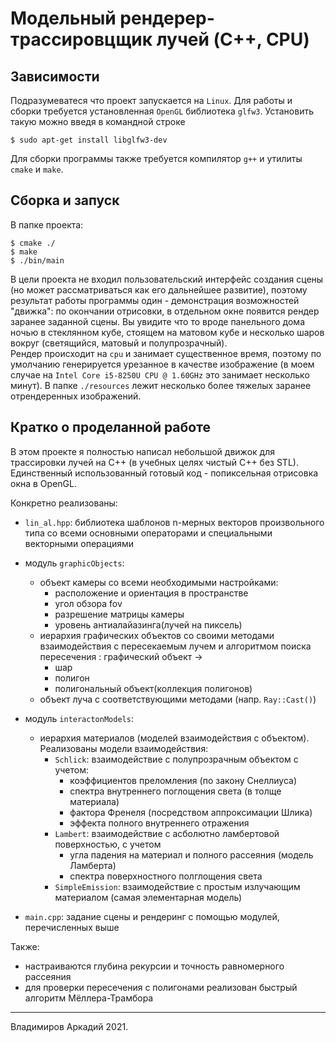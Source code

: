 # Модельный рендерер-трассировцщик лучей (C++, CPU)
## Зависимости
Подразумеватеся что проект запускается на `Linux`.
Для работы и сборки требуется установленная `OpenGL` библиотека `glfw3`. Установить такую можно введя в командной строке 
```
$ sudo apt-get install libglfw3-dev
```
Для сборки программы также требуется компилятор `g++` и утилиты `cmake` и `make`.

## Сборка и запуск
В папке проекта:
```
$ cmake ./
$ make
$ ./bin/main
```
В цели проекта не входил пользовательский интерфейс создания сцены (но может рассматриваться как его дальнейшее развитие), поэтому результат работы программы один - демонстрация возможноcтей "движка": по окончании отрисовки, в отдельном окне появится рендер заранее заданной сцены. Вы увидите что то вроде панельного дома ночью в стеклянном кубе, стоящем на матовом кубе и несколько шаров вокруг (светящийся, матовый и полупрозрачный).  
Рендер происходит на `cpu` и занимает существенное время, поэтому по умолчанию генерируется урезанное в качестве изображение (в моем случае на `Intel Core i5-8250U CPU @ 1.60GHz` это занимает несколько минут). В папке `./resources` лежит несколько более тяжелых заранее отрендеренных изображений.

## Кратко о проделанной работе
В этом проекте я полностью написал небольшой движок для  трассировки лучей на C++ (в учебных целях чистый C++ без  STL). Единственный использованный готовый код - попиксельная отрисовка окна в OpenGL.

Конкретно реализованы:
 
- `lin_al.hpp`: библиотека шаблонов n-мерных векторов произвольного типа со всеми основными операторами и специальными векторными операциями

- модуль `graphicObjects`:
	- объект камеры со всеми необходимыми настройками:  
		- расположение и ориентация в пространстве
		- угол обзора fov
		- разрешение матрицы камеры
		- уровень антиалайазинга(лучей на пиксель)
	- иерархия графических объектов со своими методами взаимодействия с пересекаемым лучем и алгоритмом поиска пересечения : графический объект ->
		- шар
		- полигон
		- полигональный объект(коллекция полигонов)  
	- объект луча с соответствующими методами (напр. `Ray::Cast()`)

- модуль `interactonModels`:
	- иерархия материалов (моделей взаимодействия с объектом). Реализованы модели взаимодействия:
		- `Schlick`: взаимодействие с полупрозрачным объектом с учетом:
			- коэффициентов преломления (по закону Снеллиуса)
			- спектра внутреннего поглощения света (в толще материала)
 			- фактора Френеля (посредством аппроксимации Шлика)
			- эффекта полного внутреннего отражения
		- `Lambert`: взаимодействие с асболютно ламбертовой поверхностью, с учетом
			- угла падения на материал и полного рассеяния (модель Ламберта)
			- спектра поверхностного полглощения света
		- `SimpleEmission`: взаимодействие с простым излучающим материалом (самая элементарная модель)

- `main.cpp`: задание сцены и рендеринг с помощью модулей, перечисленных выше

Также:
- настраиваются глубина рекурсии и точность равномерного рассеяния
- для проверки пересечения с полигонами реализован быстрый алгоритм Мёллера-Трамбора

---
Владимиров Аркадий 2021.
 
  
